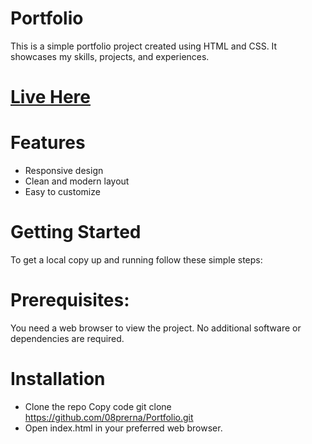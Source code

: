 # Portfolio

This is a simple portfolio project created using HTML and CSS. It showcases my skills, projects, and experiences.

<h1 style="border:1px;"><a href="https://08prerna.github.io/Portfolio/">Live Here</a></h1>

# Features
* Responsive design
* Clean and modern layout
* Easy to customize

# Getting Started
To get a local copy up and running follow these simple steps:

# Prerequisites:
You need a web browser to view the project. No additional software or dependencies are required.

# Installation
* Clone the repo
Copy code
git clone https://github.com/08prerna/Portfolio.git
* Open index.html in your preferred web browser.

